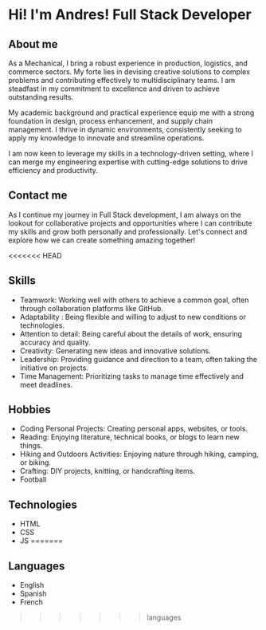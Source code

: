 # Hi! I'm Andres! Full Stack Developer

## About me

As a Mechanical, I bring a robust experience in production, logistics, and commerce sectors. My forte lies in devising creative solutions to complex problems and contributing effectively to multidisciplinary teams. I am steadfast in my commitment to excellence and driven to achieve outstanding results.

My academic background and practical experience equip me with a strong foundation in design, process enhancement, and supply chain management. I thrive in dynamic environments, consistently seeking to apply my knowledge to innovate and streamline operations.

I am now keen to leverage my skills in a technology-driven setting, where I can merge my engineering expertise with cutting-edge solutions to drive efficiency and productivity.

## Contact me 

As I continue my journey in Full Stack development, I am always on the lookout for collaborative projects and opportunities where I can contribute my skills and grow both personally and professionally. Let's connect and explore how we can create something amazing together!

<<<<<<< HEAD
## Skills
- Teamwork: Working well with others to achieve a common goal, often through collaboration platforms like GitHub.
- Adaptability : Being flexible and willing to adjust to new conditions or technologies.
- Attention to detail: Being careful about the details of work, ensuring accuracy and quality.
- Creativity: Generating new ideas and innovative solutions.
- Leadership: Providing guidance and direction to a team, often taking the initiative on projects.
- Time Management: Prioritizing tasks to manage time effectively and meet deadlines.

## Hobbies

- Coding Personal Projects: Creating personal apps, websites, or tools.
- Reading: Enjoying literature, technical books, or blogs to learn new things.
- Hiking and Outdoors Activities: Enjoying nature through hiking, camping, or biking.
- Crafting: DIY projects, knitting, or handcrafting items.
- Football

## Technologies 

-   HTML
-   CSS
-   JS
=======
## Languages
  - English
  - Spanish
  - French
>>>>>>> languages
